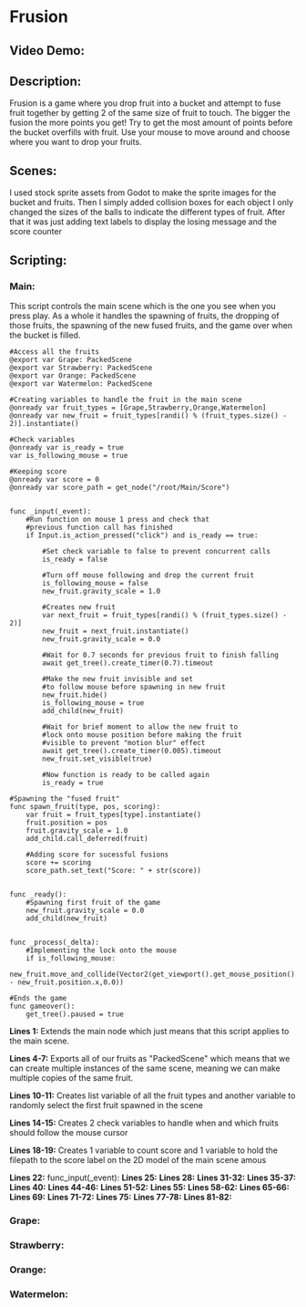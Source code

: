 # Frusion
## Video Demo:
## Description:
Frusion is a game where you drop fruit into a bucket and attempt to fuse fruit together by getting 2 of the same size of fruit to touch. The bigger the fusion 
the more points you get! Try to get the most amount of points before the bucket overfills with fruit. Use your mouse to move around and choose where you want
to drop your fruits.
## Scenes:
I used stock sprite assets from Godot to make the sprite images for the bucket and fruits. Then I simply added collision boxes for each object
I only changed the sizes of the balls to indicate the different types of fruit. After that it was just adding text labels to display the losing message
and the score counter

## Scripting:
### Main:
This script controls the main scene which is the one you see when you press play. As a whole it handles the spawning of fruits, the dropping of those fruits,
the spawning of the new fused fruits, and the game over when the bucket is filled.
```
#Access all the fruits
@export var Grape: PackedScene
@export var Strawberry: PackedScene
@export var Orange: PackedScene
@export var Watermelon: PackedScene

#Creating variables to handle the fruit in the main scene
@onready var fruit_types = [Grape,Strawberry,Orange,Watermelon]
@onready var new_fruit = fruit_types[randi() % (fruit_types.size() - 2)].instantiate()

#Check variables
@onready var is_ready = true
var is_following_mouse = true

#Keeping score
@onready var score = 0
@onready var score_path = get_node("/root/Main/Score")


func _input(_event):
	#Run function on mouse 1 press and check that 
	#previous function call has finished
	if Input.is_action_pressed("click") and is_ready == true:
		
		#Set check variable to false to prevent concurrent calls
		is_ready = false
		
		#Turn off mouse following and drop the current fruit
		is_following_mouse = false
		new_fruit.gravity_scale = 1.0
		
		#Creates new fruit 
		var next_fruit = fruit_types[randi() % (fruit_types.size() - 2)]
		new_fruit = next_fruit.instantiate()
		new_fruit.gravity_scale = 0.0
		
		#Wait for 0.7 seconds for previous fruit to finish falling
		await get_tree().create_timer(0.7).timeout
		
		#Make the new fruit invisible and set 
		#to follow mouse before spawning in new fruit
		new_fruit.hide()
		is_following_mouse = true
		add_child(new_fruit)
		
		#Wait for brief moment to allow the new fruit to 
		#lock onto mouse position before making the fruit 
		#visible to prevent "motion blur" effect
		await get_tree().create_timer(0.005).timeout
		new_fruit.set_visible(true)
		
		#Now function is ready to be called again
		is_ready = true
		
#Spawning the "fused fruit"
func spawn_fruit(type, pos, scoring):
	var fruit = fruit_types[type].instantiate()
	fruit.position = pos
	fruit.gravity_scale = 1.0
	add_child.call_deferred(fruit)
	
	#Adding score for sucessful fusions
	score += scoring
	score_path.set_text("Score: " + str(score))
	
	
func _ready():
	#Spawning first fruit of the game
	new_fruit.gravity_scale = 0.0
	add_child(new_fruit)
	
	
func _process(_delta):
	#Implementing the lock onto the mouse
	if is_following_mouse:
		new_fruit.move_and_collide(Vector2(get_viewport().get_mouse_position().x - new_fruit.position.x,0.0))
		
#Ends the game
func gameover():
	get_tree().paused = true
```
**Lines 1:**
Extends the main node which just means that this script applies to the main scene.

**Lines 4-7:**
Exports all of our fruits as "PackedScene" which means that we can create multiple instances of the same scene, meaning we can make multiple copies
of the same fruit.

**Lines 10-11:**
Creates list variable of all the fruit types and another variable to randomly select the first fruit spawned in the scene

**Lines 14-15:**
Creates 2 check variables to handle when and which fruits should follow the mouse cursor 

**Lines 18-19:**
Creates 1 variable to count score and 1 variable to hold the filepath to the score label on the 2D model of the main scene
amous

**Lines 22:**
func_input(_event):
**Lines 25:**
**Lines 28:**
**Lines 31-32:**
**Lines 35-37:**
**Lines 40:**
**Lines 44-46:**
**Lines 51-52:**
**Lines 55:**
**Lines 58-62:**
**Lines 65-66:**
**Lines 69:**
**Lines 71-72:**
**Lines 75:**
**Lines 77-78:**
**Lines 81-82:**
### Grape:
### Strawberry:
### Orange:
### Watermelon:
